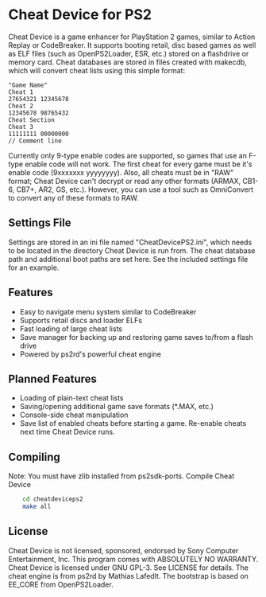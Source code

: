 Cheat Device for PS2
====================
Cheat Device is a game enhancer for PlayStation 2 games, similar to Action 
Replay or CodeBreaker. It supports booting retail, disc based games as well as
ELF files (such as OpenPS2Loader, ESR, etc.) stored on a flashdrive or memory
card. Cheat databases are stored in files created with makecdb, which will
convert cheat lists using this simple format:

```
"Game Name"
Cheat 1
27654321 12345678
Cheat 2
12345678 98765432
Cheat Section
Cheat 3
11111111 00000000
// Comment line
```

Currently only 9-type enable codes are supported, so games that use an F-type
enable code will not work. The first cheat for every game must be it's enable
code (9xxxxxxx yyyyyyyy). Also, all cheats must be in "RAW" format; Cheat
Device can't decrypt or read any other formats (ARMAX, CB1-6, CB7+, AR2, GS,
etc.). However, you can use a tool such as OmniConvert to convert any of these
formats to RAW.

## Settings File
Settings are stored in an ini file named "CheatDevicePS2.ini", which needs to
be located in the directory Cheat Device is run from. The cheat database path
and additional boot paths are set here. See the included settings file for an
example.

## Features
* Easy to navigate menu system similar to CodeBreaker
* Supports retail discs and loader ELFs
* Fast loading of large cheat lists
* Save manager for backing up and restoring game saves to/from a flash drive
* Powered by ps2rd's powerful cheat engine

## Planned Features
* Loading of plain-text cheat lists
* Saving/opening additional game save formats (*.MAX, etc.)
* Console-side cheat manipulation
* Save list of enabled cheats before starting a game. Re-enable cheats next
  time Cheat Device runs.

## Compiling
Note: You must have zlib installed from ps2sdk-ports.
Compile Cheat Device
```bash
    cd cheatdeviceps2
	make all
```

## License
Cheat Device is not licensed, sponsored, endorsed by Sony Computer 
Entertainment, Inc. This program comes with ABSOLUTELY NO WARRANTY. Cheat 
Device is licensed under GNU GPL-3. See LICENSE for details. The cheat 
engine is from ps2rd by Mathias Lafedlt. The bootstrap is based on EE_CORE 
from OpenPS2Loader.